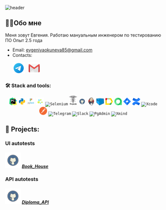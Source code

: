 ![header](https://capsule-render.vercel.app/api?type=waving&color=gradient&customColorList=2&height=160&section=header&text=Hi%20there!&fontAlignY=32&fontAlign=20&fontSize=52&animation=twinkling&fontColor=9775e0)

## 👩‍💻Обо мне
Меня зовут Евгения.
Работаю мануальным инженером по тестированию ПО
Опыт 2.5 года

- Email: evgeniyaokuneva85@gmail.com
- Contacts:

<p>
  &#8287;&#8287;&#8287;&#8287;&#8287;
  <a href="https://t.me/EvaOkuneva"><img width="39px" alt="Telegram" title="Telegram" src="images/social/tg2.png"/></a>
  &#8287;
  <a href="https://mail.google.com/mail/u/0/?ogbl#inbox?compose=DmwnWrRlRjJHDstQKfqbBPWsvShdDGglmJpTgrQTFhgFrjKxlzLzcBxlDMljTmFtKvHVPrvVsfKQ"><img width="39px" alt="Write me Email" title="Gmail" src="images/social/gmail.png"/></a>
</p>


### 🛠️ Stack and tools:
<p  align="center">
  <code><img width="5%" title="Pycharm" src="images/logo/pycharm.png"></code>
  <code><img width="5%" title="Python" src="images/logo/python.png"></code>
  <code><img width="5%" title="Pytest" src="images/logo/pytest.png"></code>
  <code><img width="5%" title="Selene" src="images/logo/selene.png"></code>
  <code><img width="5%" title="Selenium" src="images/logo/selenium.png"></code>
  <code><img width="5%" title="Requests" src="images/logo/requests.png"></code>
  <code><img width="5%" title="GitHub" src="images/logo/github.png"></code>
  <code><img width="5%" title="Jenkins" src="images/logo/jenkins.png"></code>
  <code><img width="5%" title="Selenoid" src="images/logo/selenoid.png"></code>
  <code><img width="5%" title="Allure Report" src="images/logo/allure_report.png"></code>
  <code><img width="5%" title="Allure TestOps" src="images/logo/allure_testops.png"></code>
  <code><img width="5%" title="Jira" src="images/logo/jira.png"></code>
  <code><img width="5%" title="Confluence" src="images/logo/confluence.png"></code>
  <code><img width="5%" title="Xcode" src="images/logo/xcode.png"></code>
  <code><img width="5%" title="Postman" src="images/logo/postman.png"></code>
  <code><img width="5%" title="Telegram" src="images/logo/tg.png"></code>
  <code><img width="5%" title="Slack" src="images/logo/slack.png"></code>
  <code><img width="5%" title="PgAdmin" src="images/logo/pgadmin.png"></code>
  <code><img width="5%" title="Xmind" src="images/logo/xmind.png"></code>
</p>

## 💾 Projects:
### UI autotests
##### <img width="10%" title="GitHub" src="images/logo/github.png"> [Book_House](https://github.com/AlesyaSW/Book_House_Diploma_UI)

### API autotests
##### <img width="10%" title="GitHub" src="images/logo/github.png"> [Diploma_API](https://github.com/AlesyaSW/diploma_api)
&#8287;&#8287;&#8287;&#8287;&#8287;
